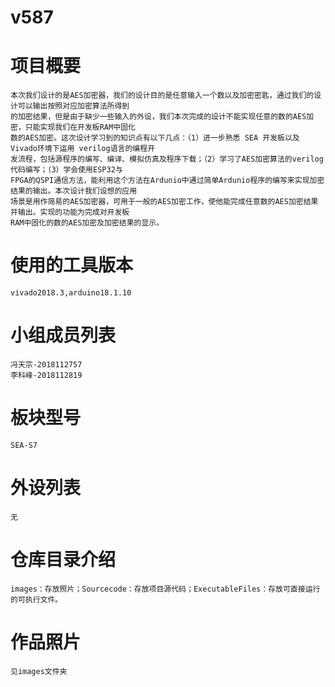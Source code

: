 # v587
项目概要
====
    本次我们设计的是AES加密器，我们的设计目的是任意输入一个数以及加密密匙，通过我们的设计可以输出按照对应加密算法所得到
    的加密结果，但是由于缺少一些输入的外设，我们本次完成的设计不能实现任意的数的AES加密，只能实现我们在开发板RAM中固化
    数的AES加密。这次设计学习到的知识点有以下几点：（1）进一步熟悉 SEA 开发板以及Vivado环境下运用 verilog语言的编程开
    发流程，包括源程序的编写、编译、模拟仿真及程序下载；（2）学习了AES加密算法的verilog代码编写；（3）学会使用ESP32与
    FPGA的QSPI通信方法，能利用这个方法在Ardunio中通过简单Ardunio程序的编写来实现加密结果的输出。本次设计我们设想的应用
    场景是用作简易的AES加密器，可用于一般的AES加密工作，使他能完成任意数的AES加密结果并输出。实现的功能为完成对开发板
    RAM中固化的数的AES加密及加密结果的显示。
使用的工具版本
====
    vivado2018.3,arduino18.1.10
小组成员列表
====
    冯天宗-2018112757
    李科峰-2018112819
板块型号
====
    SEA-S7
外设列表
====
    无
仓库目录介绍
====
    images：存放照片；Sourcecode：存放项目源代码；ExecutableFiles：存放可直接运行的可执行文件。
作品照片
====
    见images文件夹

